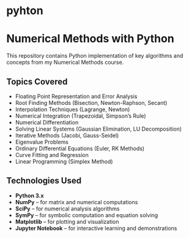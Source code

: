 # pyhton
# Numerical Methods with Python

This repository contains Python implementation of key algorithms and concepts from my Numerical Methods course. 

## Topics Covered
- Floating Point Representation and Error Analysis
- Root Finding Methods (Bisection, Newton-Raphson, Secant)
- Interpolation Techniques (Lagrange, Newton)
- Numerical Integration (Trapezoidal, Simpson’s Rule)
- Numerical Differentiation
- Solving Linear Systems (Gaussian Elimination, LU Decomposition)
- Iterative Methods (Jacobi, Gauss-Seidel)
- Eigenvalue Problems
- Ordinary Differential Equations (Euler, RK Methods)
- Curve Fitting and Regression
- Linear Programming (Simplex Method)

## Technologies Used
- **Python 3.x**
- **NumPy** – for matrix and numerical computations
- **SciPy** – for numerical analysis algorithms
- **SymPy** – for symbolic computation and equation solving
- **Matplotlib** – for plotting and visualization
- **Jupyter Notebook** – for interactive learning and demonstrations
